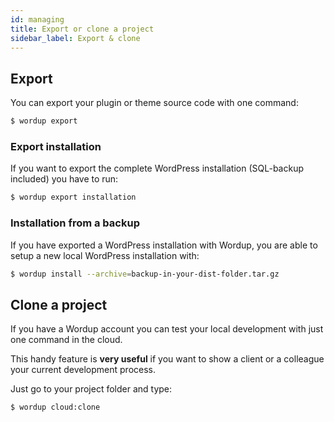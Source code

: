 ```yaml
---
id: managing 
title: Export or clone a project
sidebar_label: Export & clone
---
```


## Export

You can export your plugin or theme source code with one command: 

```sh
$ wordup export
```

### Export installation

If you want to export the complete WordPress installation (SQL-backup included) you have to run:

```sh
$ wordup export installation
```

### Installation from a backup

If you have exported a WordPress installation with Wordup, you are able to setup a new local WordPress installation with:

```sh
$ wordup install --archive=backup-in-your-dist-folder.tar.gz
```

## Clone a project

If you have a Wordup account you can test your local development with just one command in the cloud.

This handy feature is **very useful** if you want to show a client or a colleague  your current development process.

Just go to your project folder and type:

```sh
$ wordup cloud:clone
```
